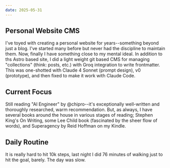 ```yaml
---
date: 2025-05-31
---
```


## Personal Website CMS

I've toyed with creating a personal website for years--something beyond just a blog. I've started many before but never had the discipline to maintain them. Now, finally I have something close to my mental ideal. In addition to ths Astro based site, I did a light weight git based CMS for managing "collections" (think: posts, etc.) with Groq integration to write frontmatter. This was one-shotted with Claude 4 Sonnet (prompt design), v0 (prototype), and then fixed to make it work with Claude Code.

## Current Focus

Still reading "AI Engineer" by @chipro--it's exceptionally well-written and thoroughly researched, warm recommendation. But, as always, I have several books around the house in various stages of reading; Stephen King's On Writing, some Lee Child book (fascinated by the sheer flow of words), and Superagency by Reid Hoffman on my Kindle.

## Daily Routine

It is really hard to hit 10k steps, last night I did 76 minutes of walking just to hit the goal, barely. The day was slow.